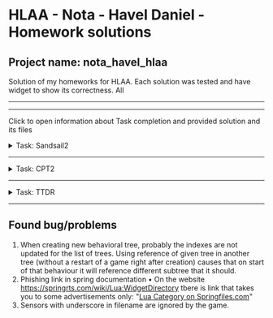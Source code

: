 # HLAA - Nota - Havel Daniel - Homework solutions 

## Project name: **nota_havel_hlaa**

Solution of my homeworks for HLAA. Each solution was tested and have widget to show its correctness. All

---
---
Click to open information about Task completion and provided solution and its files

<details>
<summary>Task: Sandsail2</summary>

### Behaviour: ***Sandsail*** <img src="BETS/projects/nota_havel_hlaa/Behaviours/Sandsail.png" alt="sandsail icon" style="height:1em; vertical-align:middle;" />

#### List of files:
- Solution results
    - infolog_sandsail2.txt
- Delopment files
    - Behaviours
        - Sandsail.json (main behaviour)
    - Sensors
        - havelFormationDefinition.lua (line formation)
        - CommanderWindArrow.lua (widget data sender)
    - UnitCategories
        - commander.json
    - Widgets
        - dbg_arrowWidget.lua

#### Solution:
- Using Wind()
- Custom formation definition (line)
- Formation project commands
- Role definition + role action split for commander and others

#### Widget:
- Current direction of wind with strength (effecting the length and number of arrows)

![Sandsail screenshot with shown Widget and Formation](/Homework%20Documents/sandsail_solution.png)

</details>

---

<details>
<summary>Task: CPT2</summary>

### Behaviour: ***CTP2*** <img src="BETS/projects/nota_havel_hlaa/Behaviours/CTP2.png" alt="CTP2 icon" style="height:1em; vertical-align:middle;" />

#### List of files:
- Solution results
    - infolog_ctp2.txt
- Development files
    - Behaviours
        - CTP2.json (main behaviour)
    - Sensors
        - AbsolutePointsToFormation.lua (Formation creation)
        - Peaks.lua (Find Hills)
        - widgetHelpHills.lua (widget data sender)
    - Widgets
        - dbg_hills.lua

#### Solution:
- Custom sensors
    - Peaks
        - Find local maxima and plateaus - with some or none minimal threshold
        - Calculation of middlepoint of every local zone (using Flood Fill algo)
        - Removal of peaks closest to specified list of points (e.g. enemy positions)
    - AbsolutePointsToFormation
        - Takes list of absolute points that the group should spread to and creates a formation that is defined as such each unit will reach its destination before the formation finishes its action. (Finds nearest unit from furthest path to set him as leader)
        - If set as parameter, when more units are given then there are positions in formation - sends multiple units to same location - failproofing
- Select all units and run behavior. Sensors calculate highest points and MissionInfo reveals enemy position. Remove hill with the enemy and conquer other three hills.

#### Widget:
- Height map of whole area with Colorcoding for: $\color{Gray}{\textsf{Low ground}}$, $\color{Purple}{\textsf{Above Threshold}}$, $\color{Orange}{\textsf{Local Maxima (or Plateau) above threshold}}$, $\color{Red}{\textsf{Centroid of each local Maxima}}$.

*(NOTE: This behaviour does not show its behaviour icon on my machine, don't know why.)*

![Sandsail screenshot with shown Widget and Formation](/Homework%20Documents/ctp2_solution.png)

</details>

---

<details>
<summary>Task: TTDR</summary>

### Behaviour: ***TTDR-Multi*** <img src="BETS/projects/nota_havel_hlaa/Behaviours/TTDR-Multi.png" alt="TTDR-Multi icon" style="height:1em; vertical-align:middle;" />

#### List of files:
- Solution results
    - infolog_ttdr.txt
- Development files
    - Behaviours
        - TTDR-Multi.json (main behaviour)
        - SearchArea.json (Air Vision units line trough map)
        - SafelyTransport.json (Behaviour for one transporter unit and one (tower/unit))
    - Commands
        - FollowPath.lua
        - LoaderCommand.lua
    - Sensors
        - Peaks.lua (Using HeightMap to find safe spots)
        - FindSafePath.lua (Route from A to B using safe map)
        - havelFormationDefinition (For flying with Vision aircrafts)
        - ListClosestUnitsByCategory (Unit lists)
        - ReverseTable.lua (reversing path A->B to B->A)
        - widgetHelpPath.lua (widget data sender)
    - UnitCategories
        - AirVision.json (Observatory flying units)
        - towers.json (find WTC)
        - ttrd_groundUnits.json (mobile ground units)
    - Widgets
        - dbg_hills.lua (show Height Map - turned of for now but should work okay)
        - dbg_path.lua (Show Current path a unit will take)

#### Solution:
- Multiple actions simultaneously
    - Air Vision units fly in line trough whole map to gain knowledge about enemy positions (Afterall not used in decision-making)
    - Ground units (closest 11) go by foot to safe area
    - Closest 13 Towers are located and picked up by Air transporters (in group of five)
1. Evaluate Map
    1. find height of every point. Set threshold.
    1. Make "safe spot" grid (green) - where area heights are under threshold and are not reachable (and visible) by enemy guns on mountains
1. Each transporter get next tower in queue to be saved.
    1. Find closest point (A) of safespots to transporter 
    1. Find closest point (B) of safespots to Tower.
    1. Find shortest path from A to B using BFS in binary safespot grid.
    1. Plan route: Transporter Position, Path (A->B), Load Tower, Reverste Path (B->A), center of the safe area
1. In loop check if mission condition is met, end if yes,
- A Subtree behaviour is created - 

#### Widget:
- Path display of unit (red line from A to B using safe spot) + safespots - point on map considered as safe (just based on height - it is not updated on enemy encounter as it was not needed for base points.)
- Height map of whole area (currently turned of for more clearence - well used in development)

*(NOTE: In the task description there is requirement that only two input parameters can exist. In SafelyTrasnport behaviour I have three but it could be change to two just using variable instead of UnitID (table with multiple values) or I could remove "destination parameter and throw it into main subtree - I decided not to just because this looks cleaner. I hope it won't be problem")*

![Sandsail screenshot with shown Widget and Formation](/Homework%20Documents/ttdr_solution.png)

</details>

---
## Found bug/problems
1. When creating new behavioral tree, probably the indexes are not updated for the list of trees. Using reference of given tree in another tree (without a restart of a game right after creation) causes that on start of that behaviour it will reference different subtree that it should. 
1. Phishing link in spring documentation
        • On the website https://springrts.com/wiki/Lua:WidgetDirectory tbere is link that takes you to some advertisements only: "[Lua Category on Springfiles.com](http://springfiles.com/spring/lua-scripts)"
1. Sensors with underscore in filename are ignored by the game.

